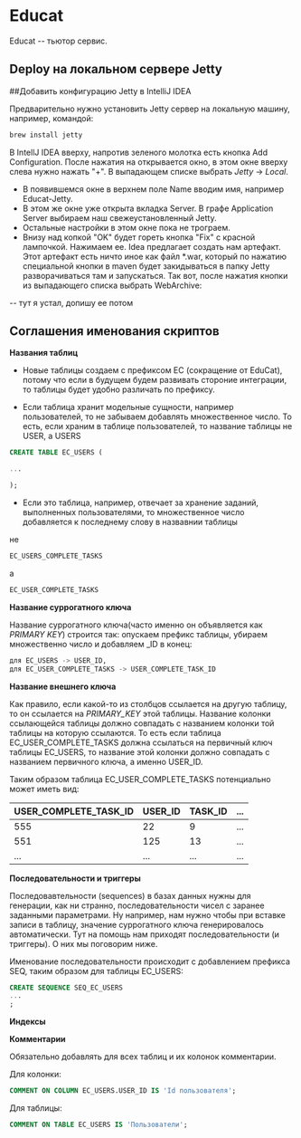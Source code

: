 # Educat
Educat -- тьютор сервис.

## Deploy на локальном сервере Jetty

##Добавить конфигурацию Jetty в IntelliJ IDEA

Предварительно нужно установить Jetty сервер на локальную машину, например,
командой:

```bash
brew install jetty
```

В IntellJ IDEA вверху, напротив зеленого молотка есть кнопка Add Configuration.
После нажатия на открывается окно, в этом окне вверху слева нужно нажать "+".
В выпадающем списке выбрать _Jetty_ -> _Local_.

- В появившемся окне в верхнем поле Name вводим имя, например Educat-Jetty.
- В этом же окне уже открыта вкладка Server. В графе Application Server выбираем
наш свежеустановленный Jetty. 
- Остальные настройки в этом окне пока не трограем.
- Внизу над копкой "OK" будет гореть кнопка "Fix" с красной лампочкой.
Нажимаем ее. Idea предлагает создать нам артефакт. Этот артефакт есть ничто иное как
файл *.war, который по нажатию специальной кнопки в maven будет закидываться в папку Jetty
разворачиваться там и запускаться. Так вот, после нажатия кнопки из выпадающего списка
выбрать WebArchive:

-- тут я устал, допишу ее потом

## Соглашения именования скриптов

**Названия таблиц**

- Новые таблицы создаем с префиксом EC (сокращение от EduCat), потому что если в будущем будем развивать стороние
интеграции, то таблицы будет удобно различать по префиксу.

- Если таблица хранит модельные сущности, например пользователей, то не забываем добавлять множественное число. То есть, 
если храним в таблице пользователей, то название таблицы не USER, а USERS

```sql
CREATE TABLE EC_USERS ( 

... 

);
```

- Если это таблица, например, отвечает за хранение заданий, выполненных пользователями,
то множественное число добавляется к последнему слову в назвавнии таблицы

не

```sql
EC_USERS_COMPLETE_TASKS
```

а

```sql
EC_USER_COMPLETE_TASKS
```

**Название суррогатного ключа**

Название суррогатного ключа(часто именно он объявляется как *PRIMARY KEY*) строится так: опускаем префикс таблицы, убираем множественно число и добавляем _ID в конец:

```sql
для EC_USERS -> USER_ID, 
для EC_USER_COMPLETE_TASKS -> USER_COMPLETE_TASK_ID
```
**Название внешнего ключа**

Как правило, если какой-то из столбцов ссылается на другую таблицу, то он ссылается на *PRIMARY_KEY* этой таблицы. Название колонки ссылающейся таблицы должно совпадать с названием колонки той таблицы на которую ссылаются. То есть если таблица
EC_USER_COMPLETE_TASKS должна ссылаться на первичный ключ таблицы EC_USERS, то название этой колонки должно совпадать с названием первичного ключа, а именно USER_ID.

Таким образом таблица EC_USER_COMPLETE_TASKS потенциально может иметь вид:

USER_COMPLETE_TASK_ID | USER_ID | TASK_ID | ...
----------------------|---------|---------| ---
555 | 22 | 9 | ... 
551 | 125| 13| ...
... |... |...| ...


**Последовательности и триггеры**

Последовавтельности (sequences) в базах данных нужны для генерации, как ни странно, последовательности чисел с заранее
заданными параметрами. Ну например, нам нужно чтобы при вставке записи в таблицу, значение суррогатного ключа генерировалось
автоматически. Тут на помощь нам приходят последовательности (и триггеры). О них мы поговорим ниже.

Именование последовательности происходит с добавлением префикса SEQ, таким образом для таблицы EC_USERS:

```sql
CREATE SEQUENCE SEQ_EC_USERS 
...
;
```

**Индексы**

**Комментарии**

Обязательно добавлять для всех таблиц и их колонок комментарии.

Для колонки:

```sql
COMMENT ON COLUMN EC_USERS.USER_ID IS 'Id пользователя';
```

Для таблицы:

```sql
COMMENT ON TABLE EC_USERS IS 'Пользователи';
```

